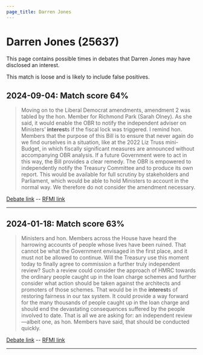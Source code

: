 ```yaml
---
page_title: Darren Jones
---
```


# Darren Jones  (25637)

This page contains possible times in debates that Darren Jones may have disclosed an interest.

This match is loose and is likely to include false positives. 



## 2024-09-04: Match score 64%

>Moving on to the Liberal Democrat amendments, amendment 2 was tabled by the hon. Member for Richmond Park (Sarah Olney). As she said, it would enable the OBR to notify the independent adviser on   Ministers’ **interest**s if the fiscal lock was triggered. I remind hon. Members that the purpose of this Bill is to ensure that never again do we find ourselves in a situation, like at the 2022 Liz Truss mini-Budget, in which fiscally significant measures are announced without accompanying OBR analysis. If a future Government were to act in this way, the Bill provides a clear remedy. The OBR is empowered to independently notify the Treasury Committee and to produce its own report. This would be available for full scrutiny by stakeholders and Parliament, which would be able to hold Ministers to account in the normal way. We therefore do not consider the amendment necessary.

[Debate link](https://www.theyworkforyou.com/debates/?id=2024-09-04b.377.3)  --  [RFMI link](https://www.theyworkforyou.com/mp/25637/register)


---



## 2024-01-18: Match score 63%

>Ministers and hon. Members across the House have heard the harrowing accounts of people whose lives have been ruined. That cannot be what the Government envisaged in the first place, and it must not be allowed to continue. Will the Treasury use this moment today to finally agree to commission a further truly independent review? Such a review could consider the approach of HMRC towards the ordinary people caught up in the loan charge schemes and further consider what action should be taken against the architects and promoters of those schemes. That would be in the **interest**s of restoring fairness in our tax system. It could provide a way forward  for the many thousands of people caught up in the loan charge and should end the devastating consequences suffered by the people involved to date. That is all we are asking for: an independent review—albeit one, as hon. Members have said, that should be conducted quickly.

[Debate link](https://www.theyworkforyou.com/debates/?id=2024-01-18d.1092.0)  --  [RFMI link](https://www.theyworkforyou.com/mp/25637/register)


---

